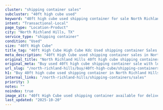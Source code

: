 ```yaml
---
cluster: "shipping container sales"
subcluster: "40ft high cube used"
keyword: "40ft high cube used shipping container for sale North Richland Hills, TX"
intent: "Transactional-Local"
page_type: "Location-Product"
city: "North Richland Hills, TX"
service_type: "shipping container"
condition: "Used"
size: "40ft High Cube"
title_tag: "40ft High Cube High Cube Kdc Used shipping container Sales in North Richland Hills | LC Container"
meta_description: "40ft High Cube used shipping container sales in North Richland Hills. High cube containers with extra height. Fast delivery, competitive pricing. Serving shipping containers area. Quote ID: EDC. Call (214) 524-4168 for your free quote today."
original_title: "North Richland Hills 40ft high cube shipping container for sale | LC"
original_meta: "Buy used 40ft high cube shipping container sale with local delivery in North Richland Hills, TX. LC Container — local Since 2003. Request a fast quote today."
url_slug: "/north-richland-hills/buy/40ft-high-cube/shipping-containers/used"
h1: "Buy 40ft high cube used shipping container in North Richland Hills"
internal_links: "/north-richland-hills/shipping-containers/sales"
priority: 3
notes: ""
noindex: true
image_alt: "40ft High Cube used shipping container available for delivery in North Richland Hills"
last_updated: "2025-10-20"
---
```


<!-- TODO: Add unique city/inventory copy, images, and internal links here. -->

